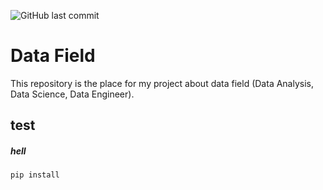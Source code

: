 
![GitHub last commit](https://img.shields.io/github/last-commit/RichardOwenH/data_field)
# Data Field

This repository is the place for my project about data field (Data Analysis, Data Science, Data Engineer).

## test

##### hell

```bash
pip install
```



